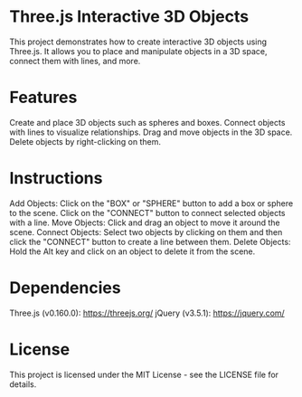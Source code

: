# Three.js Interactive 3D Objects
This project demonstrates how to create interactive 3D objects using Three.js. It allows you to place and manipulate objects in a 3D space, connect them with lines, and more.

# Features
Create and place 3D objects such as spheres and boxes.
Connect objects with lines to visualize relationships.
Drag and move objects in the 3D space.
Delete objects by right-clicking on them.

# Instructions
Add Objects: Click on the "BOX" or "SPHERE" button to add a box or sphere to the scene. Click on the "CONNECT" button to connect selected objects with a line.
Move Objects: Click and drag an object to move it around the scene.
Connect Objects: Select two objects by clicking on them and then click the "CONNECT" button to create a line between them.
Delete Objects: Hold the Alt key and click on an object to delete it from the scene.

# Dependencies
Three.js (v0.160.0): https://threejs.org/
jQuery (v3.5.1): https://jquery.com/

# License
This project is licensed under the MIT License - see the LICENSE file for details.
